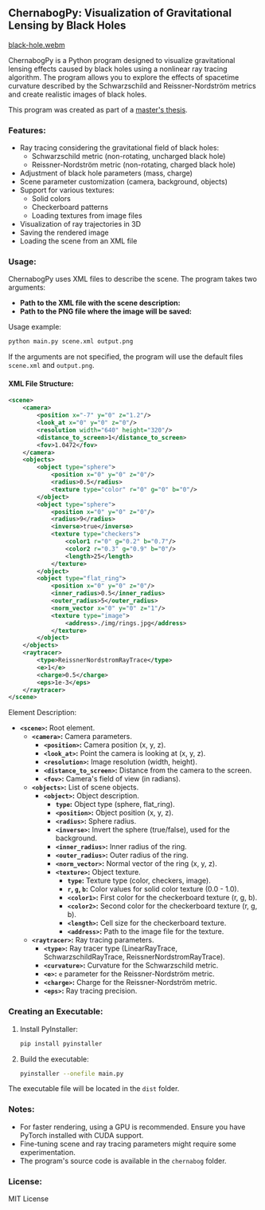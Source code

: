 ## ChernabogPy: Visualization of Gravitational Lensing by Black Holes

[black-hole.webm](https://github.com/viktor-akusoff/ChernabogPy/assets/124511385/76787833-fdb5-43eb-a682-10830be4ce34)

ChernabogPy is a Python program designed to visualize gravitational lensing effects caused by black holes using a nonlinear ray tracing algorithm. The program allows you to explore the effects of spacetime curvature described by the Schwarzschild and Reissner-Nordström metrics and create realistic images of black holes.

This program was created as part of a [master's thesis](https://github.com/user-attachments/files/15948451/default.pdf).

### Features:

* Ray tracing considering the gravitational field of black holes:
    * Schwarzschild metric (non-rotating, uncharged black hole)
    * Reissner-Nordström metric (non-rotating, charged black hole)
* Adjustment of black hole parameters (mass, charge)
* Scene parameter customization (camera, background, objects)
* Support for various textures:
    * Solid colors
    * Checkerboard patterns
    * Loading textures from image files
* Visualization of ray trajectories in 3D
* Saving the rendered image
* Loading the scene from an XML file

### Usage:

ChernabogPy uses XML files to describe the scene. The program takes two arguments:

* **Path to the XML file with the scene description:**
* **Path to the PNG file where the image will be saved:**

Usage example:

```bash
python main.py scene.xml output.png
```

If the arguments are not specified, the program will use the default files `scene.xml` and `output.png`.

#### XML File Structure:

```xml
<scene>
    <camera>
        <position x="-7" y="0" z="1.2"/> 
        <look_at x="0" y="0" z="0"/> 
        <resolution width="640" height="320"/>
        <distance_to_screen>1</distance_to_screen>
        <fov>1.0472</fov> 
    </camera>
    <objects>
        <object type="sphere">
            <position x="0" y="0" z="0"/>
            <radius>0.5</radius>
            <texture type="color" r="0" g="0" b="0"/>
        </object>
        <object type="sphere">
            <position x="0" y="0" z="0"/>
            <radius>9</radius>
            <inverse>true</inverse> 
            <texture type="checkers">
                <color1 r="0" g="0.2" b="0.7"/>
                <color2 r="0.3" g="0.9" b="0"/>
                <length>25</length>
            </texture>
        </object>
        <object type="flat_ring">
            <position x="0" y="0" z="0"/>
            <inner_radius>0.5</inner_radius>
            <outer_radius>5</outer_radius>
            <norm_vector x="0" y="0" z="1"/>
            <texture type="image">
                <address>./img/rings.jpg</address>
            </texture>
        </object>
    </objects>
    <raytracer>
        <type>ReissnerNordstromRayTrace</type>
        <e>1</e>
        <charge>0.5</charge>
        <eps>1e-3</eps> 
    </raytracer>
</scene>
```

Element Description:

* **`<scene>`:** Root element.
    * **`<camera>`:** Camera parameters.
        * **`<position>`:** Camera position (x, y, z).
        * **`<look_at>`:** Point the camera is looking at (x, y, z).
        * **`<resolution>`:** Image resolution (width, height).
        * **`<distance_to_screen>`:** Distance from the camera to the screen.
        * **`<fov>`:** Camera's field of view (in radians).
    * **`<objects>`:** List of scene objects.
        * **`<object>`:** Object description.
            * **`type`:** Object type (sphere, flat_ring).
            * **`<position>`:** Object position (x, y, z).
            * **`<radius>`:** Sphere radius.
            * **`<inverse>`:** Invert the sphere (true/false), used for the background.
            * **`<inner_radius>`:** Inner radius of the ring.
            * **`<outer_radius>`:** Outer radius of the ring.
            * **`<norm_vector>`:** Normal vector of the ring (x, y, z).
            * **`<texture>`:** Object texture.
                * **`type`:** Texture type (color, checkers, image).
                * **`r`, `g`, `b`:** Color values for solid color texture (0.0 - 1.0). 
                * **`<color1>`:** First color for the checkerboard texture (r, g, b).
                * **`<color2>`:** Second color for the checkerboard texture (r, g, b).
                * **`<length>`:** Cell size for the checkerboard texture.
                * **`<address>`:** Path to the image file for the texture.
    * **`<raytracer>`:** Ray tracing parameters.
        * **`<type>`:**  Ray tracer type (LinearRayTrace, SchwarzschildRayTrace, ReissnerNordstromRayTrace).
        * **`<curvature>`:** Curvature for the Schwarzschild metric.
        * **`<e>`:** `e` parameter for the Reissner-Nordström metric.
        * **`<charge>`:** Charge for the Reissner-Nordström metric.
        * **`<eps>`:** Ray tracing precision.

### Creating an Executable:

1. Install PyInstaller:

   ```bash
   pip install pyinstaller
   ```

2. Build the executable:

   ```bash
   pyinstaller --onefile main.py 
   ```

The executable file will be located in the `dist` folder.

### Notes:

* For faster rendering, using a GPU is recommended. Ensure you have PyTorch installed with CUDA support.
* Fine-tuning scene and ray tracing parameters might require some experimentation.
* The program's source code is available in the `chernabog` folder.

### License:

MIT License